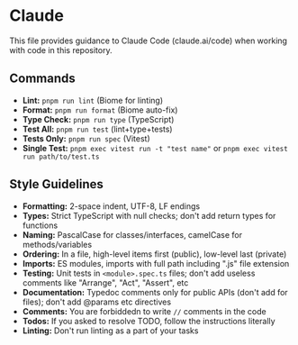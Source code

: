 # Claude

This file provides guidance to Claude Code (claude.ai/code) when working with code in this repository.

## Commands
- **Lint:** `pnpm run lint` (Biome for linting)
- **Format:** `pnpm run format` (Biome auto-fix)
- **Type Check:** `pnpm run type` (TypeScript)
- **Test All:** `pnpm run test` (lint+type+tests)
- **Tests Only:** `pnpm run spec` (Vitest)
- **Single Test:** `pnpm exec vitest run -t "test name"` or `pnpm exec vitest run path/to/test.ts`

## Style Guidelines
- **Formatting:** 2-space indent, UTF-8, LF endings
- **Types:** Strict TypeScript with null checks; don't add return types for functions
- **Naming:** PascalCase for classes/interfaces, camelCase for methods/variables
- **Ordering:** In a file, high-level items first (public), low-level last (private)
- **Imports:** ES modules, imports with full path including ".js" file extension
- **Testing:** Unit tests in `<module>.spec.ts` files; don't add useless comments like "Arrange", "Act", "Assert", etc
- **Documentation:** Typedoc comments only for public APIs (don't add for files); don't add @params etc directives
- **Comments:** You are forbiddedn to write `//` comments in the code
- **Todos:** If you asked to resolve TODO, follow the instructions literally
- **Linting:** Don't run linting as a part of your tasks
